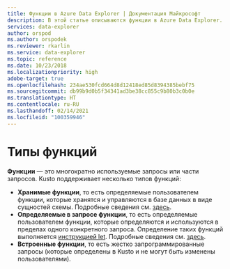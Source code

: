 ```yaml
---
title: Функции в Azure Data Explorer | Документация Майкрософт
description: В этой статье описываются функции в Azure Data Explorer.
services: data-explorer
author: orspod
ms.author: orspodek
ms.reviewer: rkarlin
ms.service: data-explorer
ms.topic: reference
ms.date: 10/23/2018
ms.localizationpriority: high
adobe-target: true
ms.openlocfilehash: 234ae530fcd664d8d12418ed85d8394385bebf75
ms.sourcegitcommit: db99b9d0b5f34341ad3be38cc855c9b80b3c0b0e
ms.translationtype: HT
ms.contentlocale: ru-RU
ms.lasthandoff: 02/14/2021
ms.locfileid: "100359946"
---
```

# <a name="function-types"></a>Типы функций

**Функции** — это многократно используемые запросы или части запросов. Kusto поддерживает несколько типов функций:

* **Хранимые функции**, то есть определяемые пользователем функции, которые хранятся и управляются в базе данных в виде сущностей схемы.
  Подробные сведения см. [здесь](../schema-entities/stored-functions.md).
* **Определяемые в запросе функции**, то есть определяемые пользователем функции, которые определяются и используются в пределах одного конкретного запроса. Определение таких функций выполняется [инструкцией let](../letstatement.md).
  Подробные сведения см. [здесь](./user-defined-functions.md).
* **Встроенные функции**, то есть жестко запрограммированные запросы (которые определены в Kusto и не могут быть изменены пользователями).